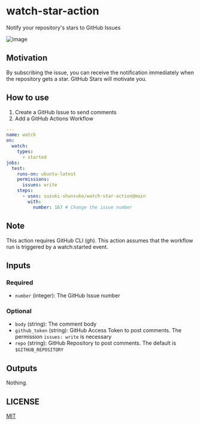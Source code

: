 # watch-star-action

Notify your repository's stars to GitHub Issues

![image](https://github.com/suzuki-shunsuke/test-github-action/assets/13323303/451757c6-0b25-4b6b-88ba-4ec7dc0a7bbf)

## Motivation

By subscribing the issue, you can receive the notification immediately when the repository gets a star.
GitHub Stars will motivate you.

## How to use

1. Create a GitHub Issue to send comments
1. Add a GitHub Actions Workflow

```yaml
---
name: watch
on:
  watch:
    types:
      - started
jobs:
  test:
    runs-on: ubuntu-latest
    permissions:
      issues: write
    steps:
      - uses: suzuki-shunsuke/watch-star-action@main
        with:
          number: 167 # Change the issue number
```

## Note

This action requires GitHub CLI (gh).
This action assumes that the workflow run is triggered by a watch:started event.

## Inputs

### Required

- `number` (integer): The GitHub Issue number

### Optional

- `body` (string): The comment body
- `github_token` (string): GitHub Access Token to post comments. The permission `issues: write` is necessary
- `repo` (string): GitHub Repository to post comments. The default is `$GITHUB_REPOSITORY`

## Outputs

Nothing.

## LICENSE

[MIT](LICENSE)

